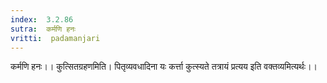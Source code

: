 ```yaml
---
index:  3.2.86
sutra:  कर्मणि हनः
vritti:  padamanjari
---
```


कर्मणि हनः।। कुत्सितग्रहणमिति। पितृव्यवधादिना यः कर्त्ता कुत्स्यते तत्रायं प्रत्यय इति वक्तव्यमित्यर्थः।।
